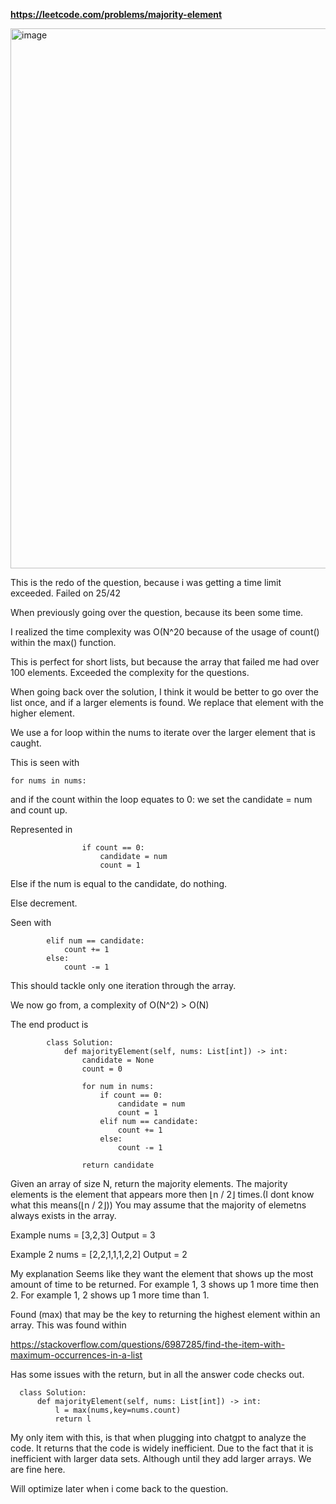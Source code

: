**https://leetcode.com/problems/majority-element**


<img width="864" alt="image" src="https://github.com/user-attachments/assets/fdc92e8a-1b6d-47ed-b965-95de713dde92" />




This is the redo of the question, because i was getting a time limit exceeded. 
Failed on 25/42

When previously going over the question, because its been some time.

I realized the time complexity was O(N^20 because of the usage of count() within the max() function. 

This is perfect for short lists, but because the array that failed me had over 100 elements. Exceeded the complexity for the questions.

When going back over the solution, I think it would be better to go over the list once, and if a larger elements is found.
We replace that element with the higher element.


We use a for loop within the nums to iterate over the larger element that is caught.

This is seen with 	

	for nums in nums:

and if the count within the loop equates to 0: we set the candidate = num and count up.

Represented in

                  	if count == 0:
                  		candidate = num
                  		count = 1

Else if the num is equal to the candidate, do nothing.

Else decrement. 

Seen with 


            elif num == candidate:
                count += 1
            else:
                count -= 1


This should tackle only one iteration through the array. 

We now go from, a complexity of O(N^2) > O(N) 

The end product is 


            class Solution:
                def majorityElement(self, nums: List[int]) -> int:
                    candidate = None
                    count = 0
                    
                    for num in nums:
                        if count == 0:
                            candidate = num
                            count = 1
                        elif num == candidate:
                            count += 1
                        else:
                            count -= 1
                    
                    return candidate



Given an array of size N, return the majority elements.
The majority elements is the element that appears more then ⌊n / 2⌋ times.(I dont know what this means(⌊n / 2⌋))
You may assume that the majority of elemetns always exists in the array. 

Example
nums = [3,2,3]
Output = 3

Example 2
nums  = [2,2,1,1,1,2,2]
Output = 2

My explanation
Seems like they want the element that shows up the most amount of time to be returned. 
For example 1, 3 shows up 1 more time then 2. 
For example 1, 2 shows up 1 more time than 1. 

Found (max) that may be the key to returning the highest element within an array. This was found within 

https://stackoverflow.com/questions/6987285/find-the-item-with-maximum-occurrences-in-a-list

Has some issues with the return, but in all the answer code checks out.

      class Solution:
          def majorityElement(self, nums: List[int]) -> int:
              l = max(nums,key=nums.count)
              return l

My only item with this, is that when plugging into chatgpt to analyze the code. It returns that the code is widely inefficient. 
Due to the fact that it is inefficient with larger data sets. Although until they add larger arrays. We are fine here.

Will optimize later when i come back to the question. 
 

